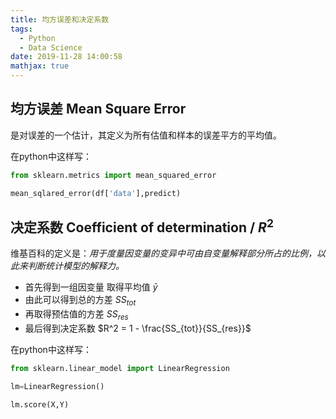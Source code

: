 ```yaml
---
title: 均方误差和决定系数
tags:
  - Python
  - Data Science
date: 2019-11-28 14:00:58
mathjax: true
---
```


## 均方误差 Mean Square Error
是对误差的一个估计，其定义为所有估值和样本的误差平方的平均值。  

在python中这样写：
```Python
from sklearn.metrics import mean_squared_error

mean_sqlared_error(df['data'],predict)

```



## 决定系数 Coefficient of determination / $R^2$
维基百科的定义是：_用于度量因变量的变异中可由自变量解释部分所占的比例，以此来判断统计模型的解释力。_  

* 首先得到一组因变量 取得平均值 $\bar{y}$
* 由此可以得到总的方差 $SS_{tot}$
* 再取得预估值的方差 $SS_{res}$
* 最后得到决定系数 $R^2 = 1 - \frac{SS_{tot}}{SS_{res}}$

在python中这样写：
```Python
from sklearn.linear_model import LinearRegression

lm=LinearRegression()

lm.score(X,Y)

```